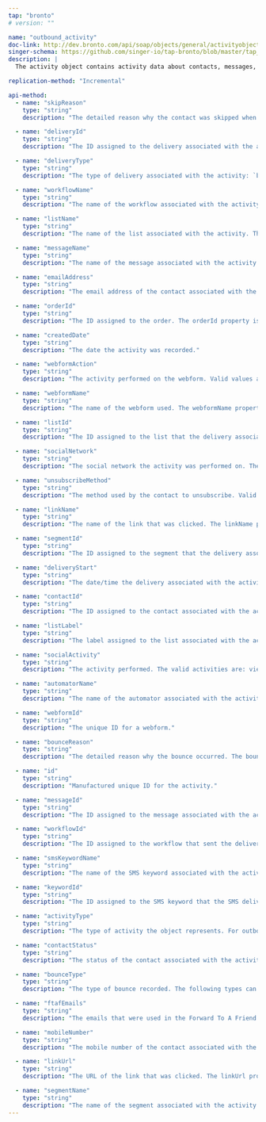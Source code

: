 ```yaml
---
tap: "bronto"
# version: ""

name: "outbound_activity"
doc-link: http://dev.bronto.com/api/soap/objects/general/activityobject/
singer-schema: https://github.com/singer-io/tap-bronto/blob/master/tap_bronto/schemas.py#L60
description: |
  The activity object contains activity data about contacts, messages, and deliveries.

replication-method: "Incremental"

api-method:
  - name: "skipReason"
    type: "string"
    description: "The detailed reason why the contact was skipped when attempting to send to them. The skipReason property is returned if the activityType is contactskip."

  - name: "deliveryId"
    type: "string"
    description: "The ID assigned to the delivery associated with the activity."

  - name: "deliveryType"
    type: "string"
    description: "The type of delivery associated with the activity: `bulk`, `test`, `split`, `trigger`, or `ftaf` (forward to a  friend)."

  - name: "workflowName"
    type: "string"
    description: "The name of the workflow associated with the activity. The workflowName property is returned if a workflowId is returned."

  - name: "listName"
    type: "string"
    description: "The name of the list associated with the activity. The listName property is returned if a listId is returned."

  - name: "messageName"
    type: "string"
    description: "The name of the message associated with the activity. The messageName property is returned if a messageId is returned."

  - name: "emailAddress"
    type: "string"
    description: "The email address of the contact associated with the activity. The emailAddress property is returned if a contactId is returned, and an email address is stored for the associated contact."

  - name: "orderId"
    type: "string"
    description: "The ID assigned to the order. The orderId property is returned if the activityType is conversion."

  - name: "createdDate"
    type: "string"
    description: "The date the activity was recorded."

  - name: "webformAction"
    type: "string"
    description: "The activity performed on the webform. Valid values are: submitted, view. The webformAction property is returned if the activityType is webform."

  - name: "webformName"
    type: "string"
    description: "The name of the webform used. The webformName property is returned if the activityType is webform."

  - name: "listId"
    type: "string"
    description: "The ID assigned to the list that the delivery associated with the activity was sent to."

  - name: "socialNetwork"
    type: "string"
    description: "The social network the activity was performed on. The valid networks are: facebook, twitter, linkedin, digg, myspace. The bounceType property is returned if the activityType is social."

  - name: "unsubscribeMethod"
    type: "string"
    description: "The method used by the contact to unsubscribe. Valid values are: subscriberadmin, bulk, listcleaning, fbl (Feedback Loop), complaint, account, api, unclassified. The unsubscribeMethod property is returned if the activityType is unsubscribe."

  - name: "linkName"
    type: "string"
    description: "The name of the link that was clicked. The linkName property is returned if the activityType is click."

  - name: "segmentId"
    type: "string"
    description: "The ID assigned to the segment that the delivery associated with the activity was sent to."

  - name: "deliveryStart"
    type: "string"
    description: "The date/time the delivery associated with the activity was scheduled. The deliveryStart property is returned if a deliveryId is returned."

  - name: "contactId"
    type: "string"
    description: "The ID assigned to the contact associated with the activity."

  - name: "listLabel"
    type: "string"
    description: "The label assigned to the list associated with the activity. The label is the external (customer facing) name given to a list. The listLabel property is returned if a listId is returned."

  - name: "socialActivity"
    type: "string"
    description: "The activity performed. The valid activities are: view, share. The socialActivity property is returned if the activityType is social."

  - name: "automatorName"
    type: "string"
    description: "The name of the automator associated with the activity."

  - name: "webformId"
    type: "string"
    description: "The unique ID for a webform."

  - name: "bounceReason"
    type: "string"
    description: "The detailed reason why the bounce occurred. The bounceReason property is returned if the activityType is bounce."

  - name: "id"
    type: "string"
    description: "Manufactured unique ID for the activity."

  - name: "messageId"
    type: "string"
    description: "The ID assigned to the message associated with the activity."

  - name: "workflowId"
    type: "string"
    description: "The ID assigned to the workflow that sent the delivery associated with the activity."

  - name: "smsKeywordName"
    type: "string"
    description: "The name of the SMS keyword associated with the activity. The smsKeywordName property is returned if a keywordId is returned."

  - name: "keywordId"
    type: "string"
    description: "The ID assigned to the SMS keyword that the SMS delivery associated with the activity was sent to."

  - name: "activityType"
    type: "string"
    description: "The type of activity the object represents. For outbound activities, this can be `send` or `sms_send`."

  - name: "contactStatus"
    type: "string"
    description: "The status of the contact associated with the activity. Status can be `active`, `onboarding`, `transactional`, `bounce`, `unconfirmed`, or `unsub`"

  - name: "bounceType"
    type: "string"
    description: "The type of bounce recorded. The following types can be returned: Hard Bounces: bad_email, destination_unreachable, rejected_message_content. Soft Bounces: temporary_contact_issue, destination_temporarily_unavailable, deferred_message_content, unclassified. The bounceType property is returned if the activityType is bounce."

  - name: "ftafEmails"
    type: "string"
    description: "The emails that were used in the Forward To A Friend Delivery. The ftafEmails property is returned if the activityType is friendforward."

  - name: "mobileNumber"
    type: "string"
    description: "The mobile number of the contact associated with the activity. The mobileNumber property is returned if a contactId is returned, and a mobile number is stored for the associated contact."

  - name: "linkUrl"
    type: "string"
    description: "The URL of the link that was clicked. The linkUrl property is returned if the activityType is click."

  - name: "segmentName"
    type: "string"
    description: "The name of the segment associated with the activity. The segmentName property is returned if a segmentId is returned."
---
```

